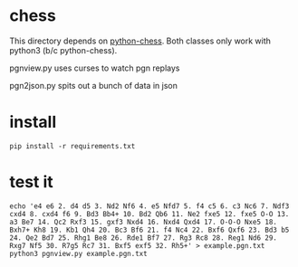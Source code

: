 # chess

This directory depends on [python-chess](https://github.com/niklasf/python-chess).
Both classes only work with python3 (b/c python-chess).

pgnview.py uses curses to watch pgn replays

pgn2json.py spits out a bunch of data in json

# install

```
pip install -r requirements.txt
```

# test it

```
echo 'e4 e6 2. d4 d5 3. Nd2 Nf6 4. e5 Nfd7 5. f4 c5 6. c3 Nc6 7. Ndf3 cxd4 8. cxd4 f6 9. Bd3 Bb4+ 10. Bd2 Qb6 11. Ne2 fxe5 12. fxe5 O-O 13. a3 Be7 14. Qc2 Rxf3 15. gxf3 Nxd4 16. Nxd4 Qxd4 17. O-O-O Nxe5 18. Bxh7+ Kh8 19. Kb1 Qh4 20. Bc3 Bf6 21. f4 Nc4 22. Bxf6 Qxf6 23. Bd3 b5 24. Qe2 Bd7 25. Rhg1 Be8 26. Rde1 Bf7 27. Rg3 Rc8 28. Reg1 Nd6 29. Rxg7 Nf5 30. R7g5 Rc7 31. Bxf5 exf5 32. Rh5+' > example.pgn.txt
python3 pgnview.py example.pgn.txt
```
